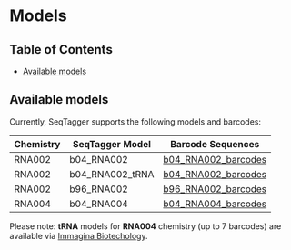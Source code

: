 # Models

## Table of Contents
- [Available models](#Available-models)

## Available models

Currently, SeqTagger supports the following models and barcodes:

| Chemistry | SeqTagger Model | Barcode Sequences | 
| ----------- | ----------- |----------- |
| RNA002 | b04_RNA002 | [b04_RNA002_barcodes](/models/b04_RNA002/barcodes.tsv)|
| RNA002 | b04_RNA002_tRNA | [b04_RNA002_barcodes](/models/b04_RNA002_tRNA/barcodes.tsv)|
| RNA002 | b96_RNA002 | [b96_RNA002_barcodes](/models/b96_RNA002/barcodes.tsv)|
| RNA004 | b04_RNA004 |  [b04_RNA004_barcodes](/models/b04_RNA002/barcodes.tsv)|


Please note: **tRNA** models for **RNA004** chemistry (up to 7 barcodes) are available via [Immagina Biotechology](https://www.immaginabiotech.com/nano-trnaseq-kit/ntrsq-12).
